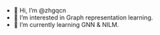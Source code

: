 - 👋 Hi, I’m @zhgqcn
- 👀 I’m interested in Graph representation learning.
- 🌱 I’m currently learning GNN & NILM.


<!---
- 📫 How to reach me zhgqcn@qq.com
zhgqcn/zhgqcn is a ✨ special ✨ repository because its `README.md` (this file) appears on your GitHub profile.
You can click the Preview link to take a look at your changes.
--->
